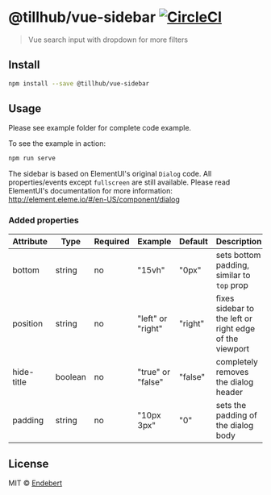 # @tillhub/vue-sidebar [![CircleCI](https://circleci.com/gh/tillhub/vue-sidebar/tree/master.svg?style=svg)](https://circleci.com/gh/tillhub/vue-sidebar/tree/master)
> Vue search input with dropdown for more filters


## Install

```bash
npm install --save @tillhub/vue-sidebar
```

## Usage

Please see example folder for complete code example.

To see the example in action:

```bash
npm run serve
```

The sidebar is based on ElementUI's original `Dialog` code. All properties/events except `fullscreen` are still available. Please read ElementUI's documentation for more information: http://element.eleme.io/#/en-US/component/dialog

### Added properties

| Attribute        | Type    | Required | Example           | Default | Description                                                         |
|------------------|---------|----------|-------------------|---------|---------------------------------------------------------|
| bottom           | string  | no       | "15vh"            | "0px"   | sets bottom padding, similar to `top` prop              |
| position         | string  | no       | "left" or "right" | "right" | fixes sidebar to the left or right edge of the viewport |
| hide-title       | boolean | no       | "true" or "false" | "false" | completely removes the dialog header                    |
| padding          | string  | no       | "10px 3px"        | "0"     | sets the padding of the dialog body                     |

## License

MIT © [Endebert](https://github.com/Endebert)
